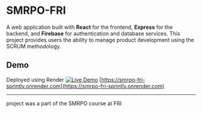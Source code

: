 # SMRPO-FRI

A web application built with **React** for the frontend, **Express** for the backend, and **Firebase** for authentication and database services. This project provides users the ability to manage product development using the SCRUM methodology.

## Demo
Deployed using Render
[![Live Demo](https://img.shields.io/badge/Demo-Live-green)](https://smrpo-fri-sprintly.onrender.com)
[https://smrpo-fri-sprintly.onrender.com](https://smrpo-fri-sprintly.onrender.com)

---
project was a part of the SMRPO course at FRI
